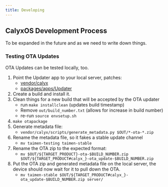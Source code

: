 ```yaml
---
title: Developing
---
```

## CalyxOS Development Process

To be expanded in the future and as we need to write down things.

### Testing OTA Updates
OTA Updates can be tested locally, too.

1. Point the Updater app to your local server, patches:
    * [vendor/calyx](../uploads/47ea06ef756e29e4d8038552ba82c3d7/0001-DO-NOT-MERGE-Use-local-OTA-server-for-testing.patch)
    * [packages/apps/Updater](../uploads/b7e33035a090aa3b4ed76d3b0f4a1194/0001-DO-NOT-MERGE-Allow-cleartext-traffic-for-local-OTA-t.patch)
1. Create a build and install it.
1. Clean things for a new build that will be accepted by the OTA updater
    * run `make installclean` (updates build timestamp)
    * Remove `out/build_number.txt` (allows for increase in build number)
    * re-run `source envsetup.sh`
1. `make otapackage`
1. Generate metadata file:
    * `vendor/calyx/scripts/generate_metadata.py $OUT/*-ota-*.zip`
1. Rename the metadata file, so it fakes a stable update channel
    * `mv taimen-testing taimen-stable`
1. Rename the OTA zip to the expected format:
    * `mv $OUT/${TARGET_PRODUCT}-ota-$BUILD_NUMBER.zip $OUT/${TARGET_PRODUCT#calyx_}-ota_update-$BUILD_NUMBER.zip`
1. Put the OTA zip and generated metadata file on the local server, the device should now wait for it to pull down the OTA.
    * `mv taimen-stable $OUT/${TARGET_PRODUCT#calyx_}-ota_update-$BUILD_NUMBER.zip server/`